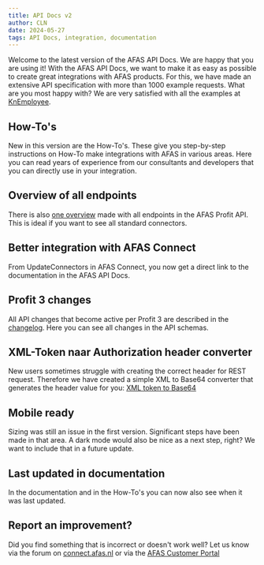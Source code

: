 ```yaml
---
title: API Docs v2
author: CLN
date: 2024-05-27
tags: API Docs, integration, documentation
---
```


Welcome to the latest version of the AFAS API Docs. We are happy that you are using it! With the AFAS API Docs, we want to make it as easy as possible to create great integrations with AFAS products. For this, we have made an extensive API specification with more than 1000 example requests. What are you most happy with? We are very satisfied with all the examples at [KnEmployee](../../api-specs/en/Employee%20and%20contract#post-/connectors/KnEmployee).

## How-To's

New in this version are the How-To's. These give you step-by-step instructions on How-To make integrations with AFAS in various areas. Here you can read years of experience from our consultants and developers that you can directly use in your integration.

## Overview of all endpoints

There is also [one overview](https://help.afas.nl/profit/spec/en/allendpoints) made with all endpoints in the AFAS Profit API. This is ideal if you want to see all standard connectors.

## Better integration with AFAS Connect

From UpdateConnectors in AFAS Connect, you now get a direct link to the documentation in the AFAS API Docs.

## Profit 3 changes

All API changes that become active per Profit 3 are described in the [changelog](./news%20profit3). Here you can see all changes in the API schemas.

## XML-Token naar Authorization header converter

New users sometimes struggle with creating the correct header for REST request. Therefore we have created a simple XML to Base64 converter that generates the header value for you: [XML token to Base64](../../../tools#base64-encoder)

## Mobile ready

Sizing was still an issue in the first version. Significant steps have been made in that area. A dark mode would also be nice as a next step, right? We want to include that in a future update.

## Last updated in documentation

In the documentation and in the How-To's you can now also see when it was last updated.

## Report an improvement?

Did you find something that is incorrect or doesn't work well? Let us know via the forum on [connect.afas.nl](https://connect.afas.nl) or via the [AFAS Customer Portal](https://klant.afas.nl/aanmaken-support-customer-care/help-center-aanvraag?&utm_source=help.afas.nl&utm_medium=verbetersuggestie-insturen)